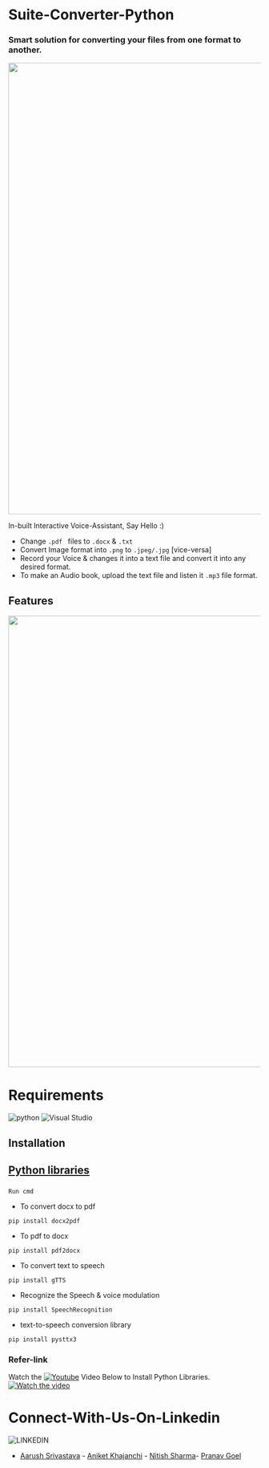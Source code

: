 # Suite-Converter-Python
### Smart solution for converting your files from one format to another.
<div align="center"><img src="https://cdn.discordapp.com/attachments/897883141367292044/897893299162087544/unknown.png" width="900"></div>


In-built Interactive Voice-Assistant, Say Hello :)
- Change ```.pdf ``` files to ``` .docx ``` & ``` .txt ```
- Convert Image format into ``` .png ``` to ``` .jpeg/.jpg ``` [vice-versa]
- Record your Voice & changes it into a text file and convert it into any desired format.
- To make an Audio book, upload the text file and listen it  ``` .mp3 ``` file format.
## Features
<div align="center"><img src="https://cdn.discordapp.com/attachments/897883141367292044/897893128575529070/unknown.png" width="900"></div>

# Requirements
![python](https://img.shields.io/badge/Python-3.9-orange)                   ![Visual Studio](https://img.shields.io/badge/Visual%20Studio-2019-blue)
## Installation 

## [Python libraries](https://docs.python.org/3/library/)
### 
``` Run cmd ```
- To convert docx to pdf
 ``` 
pip install docx2pdf 
 ```
 - To pdf to docx
```
pip install pdf2docx
```
- To convert text to speech
```
pip install gTTS
```
- Recognize the Speech & voice modulation
```
pip install SpeechRecognition
```
- text-to-speech conversion library
```
pip install pysttx3
```
### Refer-link
Watch the [![Youtube](https://img.shields.io/badge/-Youtube%20-red)](https://youtu.be/FKwicZF7xNE) Video Below to Install Python Libraries.
[![Watch the video](https://i.ytimg.com/vi/FKwicZF7xNE/hq720.jpg)](https://youtu.be/FKwicZF7xNE)

# Connect-With-Us-On-Linkedin
![LINKEDIN](https://img.shields.io/badge/LinkedIn-0077B5?style=for-the-badge&logo=linkedin&logoColor=white)
- [Aarush Srivastava](https://www.linkedin.com/in/aarush-srivastava/) - [Aniket Khajanchi](https://www.linkedin.com/in/aniket-khajanchi/) - [Nitish Sharma](https://www.linkedin.com/in/itsnitish22/)- [Pranav Goel](https://www.linkedin.com/in/iipranavii/)

